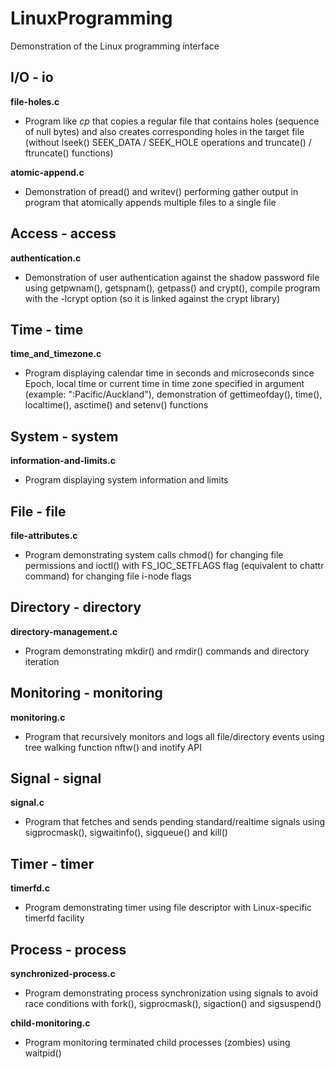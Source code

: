 # LinuxProgramming
Demonstration of the Linux programming interface

## I/O - io
**file-holes.c**
- Program like *cp* that copies a regular file that contains holes (sequence of null bytes) and also creates corresponding holes in the target file (without lseek() SEEK_DATA / SEEK_HOLE operations and truncate() / ftruncate() functions)

**atomic-append.c**
- Demonstration of pread() and writev() performing gather output in program that atomically appends multiple files to a single file

## Access - access
**authentication.c**
- Demonstration of user authentication against the shadow password file using getpwnam(), getspnam(), getpass() and crypt(), compile program with the -lcrypt option (so it is linked against the crypt library)

## Time - time
**time_and_timezone.c**
- Program displaying calendar time in seconds and microseconds since Epoch, local time or current time in time zone specified in argument (example: ":Pacific/Auckland"), demonstration of gettimeofday(), time(), localtime(), asctime() and setenv() functions

## System - system
**information-and-limits.c**
- Program displaying system information and limits

## File - file
**file-attributes.c**
- Program demonstrating system calls chmod() for changing file permissions and ioctl() with FS_IOC_SETFLAGS flag (equivalent to chattr command) for changing file i-node flags

## Directory - directory
**directory-management.c**
- Program demonstrating mkdir() and rmdir() commands and directory iteration

## Monitoring - monitoring
**monitoring.c**
- Program that recursively monitors and logs all file/directory events using tree walking function nftw() and inotify
API

## Signal - signal
**signal.c**
- Program that fetches and sends pending standard/realtime signals using sigprocmask(), sigwaitinfo(), sigqueue() and kill()

## Timer - timer
**timerfd.c**
- Program demonstrating timer using file descriptor with Linux-specific timerfd
 facility

## Process - process
**synchronized-process.c**
- Program demonstrating process synchronization using signals to avoid race conditions with fork(), sigprocmask(), sigaction() and sigsuspend()

**child-monitoring.c**
- Program monitoring terminated child processes (zombies) using waitpid()

